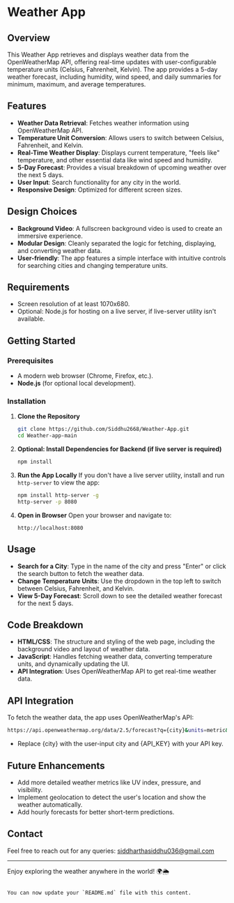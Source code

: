# Weather App


## Overview

This Weather App retrieves and displays weather data from the OpenWeatherMap API, offering real-time updates with user-configurable temperature units (Celsius, Fahrenheit, Kelvin). The app provides a 5-day weather forecast, including humidity, wind speed, and daily summaries for minimum, maximum, and average temperatures.

## Features
- **Weather Data Retrieval**: Fetches weather information using OpenWeatherMap API.
- **Temperature Unit Conversion**: Allows users to switch between Celsius, Fahrenheit, and Kelvin.
- **Real-Time Weather Display**: Displays current temperature, "feels like" temperature, and other essential data like wind speed and humidity.
- **5-Day Forecast**: Provides a visual breakdown of upcoming weather over the next 5 days.
- **User Input**: Search functionality for any city in the world.
- **Responsive Design**: Optimized for different screen sizes.

## Design Choices
- **Background Video**: A fullscreen background video is used to create an immersive experience.
- **Modular Design**: Cleanly separated the logic for fetching, displaying, and converting weather data.
- **User-friendly**: The app features a simple interface with intuitive controls for searching cities and changing temperature units.

## Requirements
- Screen resolution of at least 1070x680.
- Optional: Node.js for hosting on a live server, if live-server utility isn't available.

## Getting Started

### Prerequisites
- A modern web browser (Chrome, Firefox, etc.).
- **Node.js** (for optional local development).

### Installation
1. **Clone the Repository**
   ```bash
   git clone https://github.com/Siddhu2668/Weather-App.git
   cd Weather-app-main
   ```
2. **Optional: Install Dependencies for Backend (if live server is required)**
   ```bash
   npm install
   ```
3. **Run the App Locally**
   If you don't have a live server utility, install and run `http-server` to view the app:
   ```bash
   npm install http-server -g
   http-server -p 8080
   ```
4. **Open in Browser**
   Open your browser and navigate to:
   ```
   http://localhost:8080
   ```

## Usage
- **Search for a City**: Type in the name of the city and press "Enter" or click the search button to fetch the weather data.
- **Change Temperature Units**: Use the dropdown in the top left to switch between Celsius, Fahrenheit, and Kelvin.
- **View 5-Day Forecast**: Scroll down to see the detailed weather forecast for the next 5 days.

## Code Breakdown
- **HTML/CSS**: The structure and styling of the web page, including the background video and layout of weather data.
- **JavaScript**: Handles fetching weather data, converting temperature units, and dynamically updating the UI.
- **API Integration**: Uses OpenWeatherMap API to get real-time weather data.

## API Integration
To fetch the weather data, the app uses OpenWeatherMap's API:

```bash
https://api.openweathermap.org/data/2.5/forecast?q={city}&units=metric&appid={API_KEY}
```
- Replace {city} with the user-input city and {API_KEY} with your API key.

## Future Enhancements
- Add more detailed weather metrics like UV index, pressure, and visibility.
- Implement geolocation to detect the user's location and show the weather automatically.
- Add hourly forecasts for better short-term predictions.


## Contact
Feel free to reach out for any queries: siddharthasiddhu036@gmail.com

---

Enjoy exploring the weather anywhere in the world! 🌍🌦️
```

You can now update your `README.md` file with this content.
